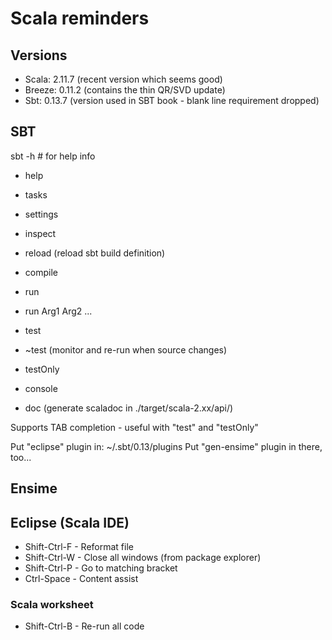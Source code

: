 # Scala reminders

## Versions

* Scala: 2.11.7 (recent version which seems good)
* Breeze: 0.11.2 (contains the thin QR/SVD update)
* Sbt: 0.13.7 (version used in SBT book - blank line requirement dropped)

## SBT

sbt -h # for help info

* help
* tasks
* settings
* inspect
* reload (reload sbt build definition)

* compile
* run
* run Arg1 Arg2 ...
* test
* ~test (monitor and re-run when source changes)
* testOnly
* console
* doc (generate scaladoc in ./target/scala-2.xx/api/)

Supports TAB completion - useful with "test" and "testOnly"

Put "eclipse" plugin in: ~/.sbt/0.13/plugins
Put "gen-ensime" plugin in there, too...

## Ensime



## Eclipse (Scala IDE)

* Shift-Ctrl-F - Reformat file
* Shift-Ctrl-W - Close all windows (from package explorer)
* Shift-Ctrl-P - Go to matching bracket
* Ctrl-Space - Content assist


### Scala worksheet

* Shift-Ctrl-B - Re-run all code


